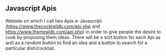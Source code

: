 ## Javascript Apis

Website on which I call two Apis in Javascript (https://www.thecocktaildb.com/api.php and https://www.themealdb.com/api.php) in order to give people the desire to cook by proposing them ideas. There will be a sort button for each Api as well as a random button to find an idea and a button to search for a particular dish/cocktail.
